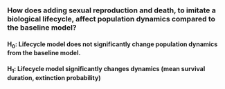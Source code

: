 ### How does adding sexual reproduction and death, to imitate a biological lifecycle, affect population dynamics compared to the baseline model?

#### H<sub>0</sub>: Lifecycle model does not significantly change population dynamics from the baseline model.
#### H<sub>1</sub>: Lifecycle model significantly changes dynamics (mean survival duration, extinction probability) 
